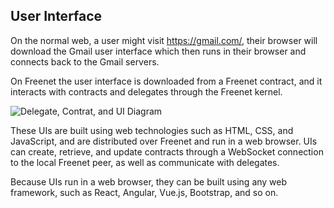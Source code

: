 ## User Interface

On the normal web, a user might visit https://gmail.com/, their browser
will download the Gmail user interface which then runs in their browser and connects back to the Gmail servers. 

On Freenet the user interface is downloaded from a Freenet contract, and it
interacts with contracts and delegates through the Freenet kernel.

![Delegate, Contrat, and UI Diagram](ui_delegate_contract.svg)

These UIs are built using web technologies such as HTML, CSS, and JavaScript,
and are distributed over Freenet and run in a web browser. UIs can create,
retrieve, and update contracts through a WebSocket connection to the local
Freenet peer, as well as communicate with delegates. 

Because UIs run in a web browser, they can be built using any web framework,
such as React, Angular, Vue.js, Bootstrap, and so on. 